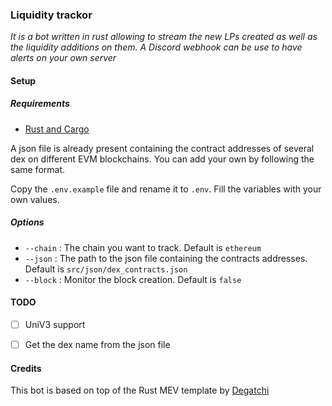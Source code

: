 ### Liquidity trackor

*It is a bot written in rust allowing to stream the new LPs created as well as the liquidity additions on them. A Discord webhook can be use to have alerts on your own server*

#### Setup
##### Requirements
- [Rust and Cargo](https://win.rustup.rs/)

A json file is already present containing the contract addresses of several dex on different EVM blockchains. You can add your own by following the same format.

Copy the `.env.example` file and rename it to `.env`. Fill the variables with your own values.

##### Options
- `--chain` : The chain you want to track. Default is `ethereum`
- `--json` : The path to the json file containing the contracts addresses. Default is `src/json/dex_contracts.json`
- `--block` : Monitor the block creation. Default is `false`

#### TODO
- [ ] UniV3 support
- [ ] Get the dex name from the json file


#### Credits
This bot is based on top of the Rust MEV template by [Degatchi](https://github.com/degatchi/mev-template-rs)